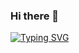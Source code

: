 ### Hi there 👋
<a href="https://git.io/typing-svg"><img src="https://readme-typing-svg.demolab.com?font=Fira+Code&duration=3000&pause=300&color=1AF7D0&center=true&random=false&width=435&lines=Hola+mundo;Soy+Programador;Full+Stack" alt="Typing SVG" /></a>
<!--
**josealeperdomo/josealeperdomo** is a ✨ _special_ ✨ repository because its `README.md` (this file) appears on your GitHub profile.

Here are some ideas to get you started:

- 🔭 I’m currently working on ...
- 🌱 I’m currently learning ...
- 👯 I’m looking to collaborate on ...
- 🤔 I’m looking for help with ...
- 💬 Ask me about ...
- 📫 How to reach me: ...
- 😄 Pronouns: ...
- ⚡ Fun fact: ...
-->
